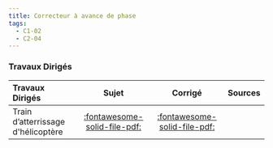 ```yaml
---
title: Correcteur à avance de phase 
tags:
  - C1-02
  - C2-04
---
```




### Travaux Dirigés 
 
| Travaux Dirigés | Sujet | Corrigé | Sources  | 
| :-------------- | :---: | :-----: | :------: | 
| Train d’atterrissage d'hélicoptère | [:fontawesome-solid-file-pdf:](http://xpessoles-cpge.fr/pdf/Cy_03_01_TD_AP_01_TrainHelico_Sujet.pdf) | [:fontawesome-solid-file-pdf:](http://xpessoles-cpge.fr/pdf/Cy_03_01_TD_AP_01_TrainHelico_Corrige.pdf) | | Système d’ouverture et de fermeture de portes de tramway | [:fontawesome-solid-file-pdf:](http://xpessoles-cpge.fr/pdf/Cy_03_01_TD_AP_02_PorteTramway_Sujet.pdf) | [:fontawesome-regular-file-pdf:](http://xpessoles-cpge.fr/pdf/Cy_03_01_TD_AP_02_PorteTramway_Corrige.pdf) | [:material-github:](https://github.com/xpessoles/PSI_Cy_03_ConceptionCommande/tree/main/Chapitre_01_Correction/Cy_03_01_TD_AP_02_PorteTramway) | 




